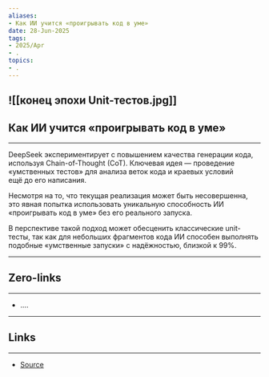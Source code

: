 ```yaml
---
aliases: 
- Как ИИ учится «проигрывать код в уме» 
date: 28-Jun-2025
tags:
- 2025/Apr
- .
topics:
- .
---
```

![[конец эпохи Unit-тестов.jpg]]
-----
##  Как ИИ учится «проигрывать код в уме» 
-----
DeepSeek экспериментирует с повышением качества генерации кода, используя Chain-of-Thought (CoT). Ключевая идея — проведение «умственных тестов» для анализа веток кода и краевых условий ещё до его написания.

Несмотря на то, что текущая реализация может быть несовершенна, это явная попытка использовать уникальную способность ИИ «проигрывать код в уме» без его реального запуска. 

В перспективе такой подход может обесценить классические unit-тесты, так как для небольших фрагментов кода ИИ способен выполнять подобные «умственные запуски» с надёжностью, близкой к 99%.

---
## Zero-links
---
- ....

---
## Links
---
- [Source](https://t.me/turboproject/1617)